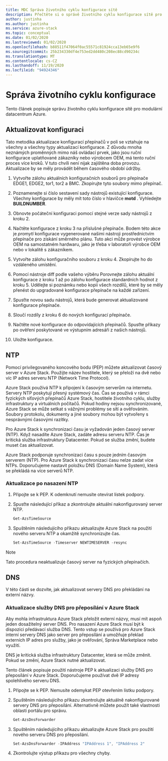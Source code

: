 ```yaml
---
title: MDC Správa životního cyklu konfigurace sítě
description: Přečtěte si o správě životního cyklu konfigurace sítě pro modulární datacentrum Azure.
author: justinha
ms.author: justinha
ms.service: azure-stack
ms.topic: conceptual
ms.date: 01/02/2020
ms.lastreviewed: 01/02/2020
ms.openlocfilehash: b88511f47064f0ac55571c81924cca13eb65e9f6
ms.sourcegitcommit: 25b234330df4e753ed2dd480c208ec88cd90234c
ms.translationtype: MT
ms.contentlocale: cs-CZ
ms.lasthandoff: 11/19/2020
ms.locfileid: "94924346"
---
```

# <a name="configuration-lifecycle-management"></a>Správa životního cyklu konfigurace

Tento článek popisuje správu životního cyklu konfigurace sítě pro modulární datacentrum Azure.

## <a name="update-configuration"></a>Aktualizovat konfiguraci

Tato metodika aktualizace konfigurací přepínačů v poli se vztahuje na všechny a všechny typy aktualizací konfigurace. Z důvodu mnoha neznámých proměnných mimo náš ovládací prvek, jako jsou ruční konfigurace uplatňované zákazníky nebo výrobcem OEM, má tento ruční proces více kroků. V tuto chvíli není nijak zajištěna doba provozu. Aktualizace by se měly provádět během časového období údržby.

1. Vytvořte zálohu aktuálních konfiguračních souborů pro přepínače EDGE1, EDGE2, tor1, tor2 a BMC. Zkopírujte tyto soubory mimo přepínač.

1. Poznamenejte si číslo sestavení sady nástrojů existující konfigurace. Všechny konfigurace by měly mít toto číslo v hlavičce **motd** . Vyhledejte **BUILDNUMBER**.

1. Obnovte počáteční konfiguraci pomocí stejné verze sady nástrojů z kroku 2.

1. Načtěte konfigurace z kroku 3 na příslušné přepínače. Bodem této akce je *promytí* konfigurace vygenerované našimi nástroji prostřednictvím přepínače pro získání směrného plánu. Tuto akci může provést výrobce OEM na samostatném hardwaru, jako je třeba v laboratoři výrobce OEM nebo v lokalitě s zákazníkem.

1. Vytvořte zálohu konfiguračního souboru z kroku 4. Zkopírujte ho do vzdáleného umístění.

1. Pomocí nástroje diff podle vašeho výběru Porovnejte zálohu aktuální konfigurace z kroku 1 až po zálohu konfigurace standardních hodnot z kroku 5. Udělejte si poznámku nebo kopii všech rozdílů, které by se měly přenést do upgradované konfigurace přepínače na každé zařízení.

1. Spusťte novou sadu nástrojů, která bude generovat aktualizované konfigurace přepínače.

1. Sloučí rozdíly z kroku 6 do nových konfigurací přepínače.

1. Načtěte nové konfigurace do odpovídajících přepínačů. Spusťte příkazy po ověření poskytované ve výstupním adresáři z našich nástrojů.

1. Uložte konfigurace.

## <a name="ntp"></a>NTP

Pomocí privilegovaného koncového bodu (PEP) můžete aktualizovat časový server v Azure Stack. Použijte název hostitele, který se přeloží na dvě nebo víc IP adres serveru NTP (Network Time Protocol).

Azure Stack používá NTP k připojení k časovým serverům na internetu. Servery NTP poskytují přesný systémový čas. Čas se používá v rámci fyzických síťových přepínačů Azure Stack, hostitele životního cyklu, služby infrastruktury a virtuálních počítačů. Pokud hodiny nejsou synchronizované, Azure Stack se může setkat s vážnými problémy se sítí a ověřováním. Soubory protokolu, dokumenty a jiné soubory mohou být vytvořeny s nesprávnými časovými razítky.

Pro Azure Stack k synchronizaci času je vyžadován jeden časový server (NTP). Když nasadíte Azure Stack, zadáte adresu serveru NTP. Čas je kritická služba infrastruktury Datacenter. Pokud se služba změní, budete muset čas aktualizovat.

Azure Stack podporuje synchronizaci času s pouze jedním časovým serverem (NTP). Pro Azure Stack k synchronizaci času nelze zadat více NTPs. Doporučujeme nastavit položku DNS (Domain Name System), která se překládá na více serverů NTP.

### <a name="update-ntp-post-deployment"></a>Aktualizace po nasazení NTP

1. Připojte se k PEP. K odemknutí nemusíte otevírat lístek podpory.

1. Spusťte následující příkaz a zkontrolujte aktuální nakonfigurovaný server NTP.

    ```powershell
    Get-AzsTimeSource
    ```

1. Spuštěním následujícího příkazu aktualizujte Azure Stack na použití nového serveru NTP a okamžitě synchronizujte čas.

    ```powershell
    Set-AzsTimeSource -Timeserver NEWTIMESERVER -resync
    ```

>[!NOTE]
>Tato procedura neaktualizuje časový server na fyzických přepínačích.

## <a name="dns"></a>DNS

V této části se dozvíte, jak aktualizovat servery DNS pro překládání na externí názvy.

### <a name="update-the-dns-forwarder-in-azure-stack"></a>Aktualizace služby DNS pro přeposílání v Azure Stack

Aby mohla infrastruktura Azure Stack přeložit externí názvy, musí mít aspoň jeden dosažitelný server DNS. Pro nasazení Azure Stack musí být k dispozici předávací služba DNS. Tento vstup se používá pro Azure Stack interní servery DNS jako server pro přeposílání a umožňuje překlad externích IP adres pro služby, jako je ověřování, Správa Marketplace nebo využití.

DNS je kritická služba infrastruktury Datacenter, která se může změnit. Pokud se změní, Azure Stack nutné aktualizovat.

Tento článek popisuje použití nástroje PEP k aktualizaci služby DNS pro přeposílání v Azure Stack. Doporučujeme používat dvě IP adresy spolehlivého serveru DNS.

1. Připojte se k PEP. Nemusíte odemykat PEP otevřením lístku podpory.

1. Spuštěním následujícího příkazu zkontrolujte aktuálně nakonfigurované servery DNS pro přeposílání. Alternativně můžete použít také vlastnosti oblasti portálu pro správu.

    ```powershell
    Get-AzsDnsForwarder 
    ```

1. Spuštěním následujícího příkazu aktualizujte Azure Stack pro použití nového serveru DNS pro přeposílání.

    ```powershell
    Set-AzsDnsForwarder -IPAddress "IPAddress 1", "IPAddress 2"
    ```

1. Zkontrolujte výstup příkazu pro všechny chyby.
